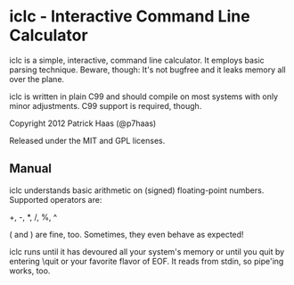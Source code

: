iclc - Interactive Command Line Calculator
==========================================

iclc is a simple, interactive, command line calculator. It employs basic parsing 
technique. Beware, though: It's not bugfree and it leaks memory all over the plane.

iclc is written in plain C99 and should compile on most systems with only minor
adjustments. C99 support is required, though. 

Copyright 2012 Patrick Haas (@p7haas)

Released under the MIT and GPL licenses.

Manual
------

iclc understands basic arithmetic on (signed) floating-point numbers. Supported operators are:

+, -, *, /, %, ^

( and ) are fine, too. Sometimes, they even behave as expected!

iclc runs until it has devoured all your system's memory or until you quit by entering \quit
or your favorite flavor of EOF. It reads from stdin, so pipe'ing works, too.



